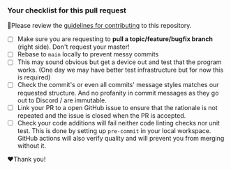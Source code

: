 ### Your checklist for this pull request
🚨Please review the [guidelines for contributing](../CONTRIBUTING.md) to this repository.

- [ ] Make sure you are requesting to **pull a topic/feature/bugfix branch** (right side). Don't request your master!
- [ ] Rebase to `main` locally to prevent messy commits
- [ ] This may sound obvious but get a device out and test that the program works.  (One day we
  may have better test infrastructure but for now this is required)
- [ ] Check the commit's or even all commits' message styles matches our requested structure.
  And no profanity in commit messages as they go out to Discord / are immutable.
- [ ] Link your PR to a open GitHub issue to ensure that the rationale is not repeated and the
  issue is closed when the PR is accepted.
- [ ] Check your code additions will fail neither code linting checks nor unit test.  This is done by 
  setting up `pre-commit` in your local workspace.  GitHub actions will also verify quality and will
  prevent you from merging without it.

❤️Thank you!